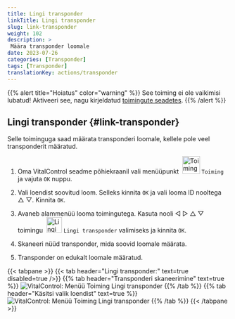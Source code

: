 ```yaml
---
title: Lingi transponder
linkTitle: Lingi transponder
slug: link-transponder
weight: 102
description: >
 Määra transponder loomale
date: 2023-07-26
categories: [Transponder]
tags: [Transponder]
translationKey: actions/transponder
---
```

{{% alert title="Hoiatus" color="warning" %}}
See toiming ei ole vaikimisi lubatud! Aktiveeri see, nagu kirjeldatud [toimingute seadetes](../setting/).
{{% /alert %}}

## Lingi transponder {#link-transponder}

Selle toiminguga saad määrata transponderi loomale, kellele pole veel transponderit määratud.

1. Oma VitalControl seadme põhiekraanil vali menüüpunkt &nbsp;<img src="/icons/actions.svg" width="40" align="bottom" alt="Toimingud" /> `Toiming` ja vajuta `OK` nuppu.

2. Vali loendist soovitud loom. Selleks kinnita `OK` ja vali looma ID nooltega △ ▽. Kinnita `OK`.

3. Avaneb alammenüü looma toimingutega. Kasuta nooli ◁ ▷ △ ▽ toimingu &nbsp;<img src="/icons/actions/link-transponder.svg" width="35" align="bottom" alt="Lingi transponder" /> `Lingi transponder` valimiseks ja kinnita `OK`.

4. Skaneeri nüüd transponder, mida soovid loomale määrata.

5. Transponder on edukalt loomale määratud.

{{< tabpane >}}
{{< tab header="Lingi transponder:" text=true disabled=true />}}
{{% tab header="Transponderi skaneerimine" text=true %}}
![VitalControl: Menüü Toiming Lingi transponder](../images/linktransponder-scan.png "Lingi transponder")
{{% /tab %}}
{{% tab header="Käsitsi valik loendist" text=true %}}
![VitalControl: Menüü Toiming Lingi transponder](../images/linktransponder.png "Lingi transponder")
{{% /tab %}}
{{< /tabpane >}}
